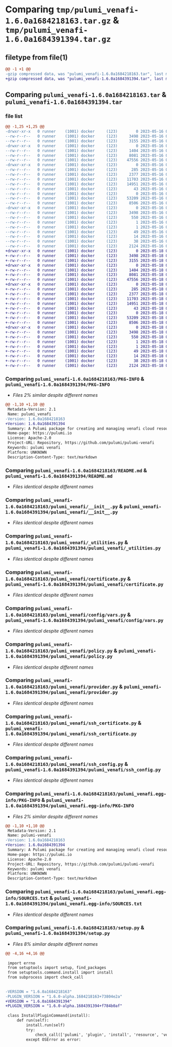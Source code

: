 # Comparing `tmp/pulumi_venafi-1.6.0a1684218163.tar.gz` & `tmp/pulumi_venafi-1.6.0a1684391394.tar.gz`

## filetype from file(1)

```diff
@@ -1 +1 @@
-gzip compressed data, was "pulumi_venafi-1.6.0a1684218163.tar", last modified: Tue May 16 06:31:15 2023, max compression
+gzip compressed data, was "pulumi_venafi-1.6.0a1684391394.tar", last modified: Thu May 18 06:39:19 2023, max compression
```

## Comparing `pulumi_venafi-1.6.0a1684218163.tar` & `pulumi_venafi-1.6.0a1684391394.tar`

### file list

```diff
@@ -1,25 +1,25 @@
-drwxr-xr-x   0 runner    (1001) docker     (123)        0 2023-05-16 06:31:14.983219 pulumi_venafi-1.6.0a1684218163/
--rw-r--r--   0 runner    (1001) docker     (123)     3498 2023-05-16 06:31:14.983219 pulumi_venafi-1.6.0a1684218163/PKG-INFO
--rw-r--r--   0 runner    (1001) docker     (123)     3155 2023-05-16 06:31:14.000000 pulumi_venafi-1.6.0a1684218163/README.md
-drwxr-xr-x   0 runner    (1001) docker     (123)        0 2023-05-16 06:31:14.979219 pulumi_venafi-1.6.0a1684218163/pulumi_venafi/
--rw-r--r--   0 runner    (1001) docker     (123)     1404 2023-05-16 06:31:14.000000 pulumi_venafi-1.6.0a1684218163/pulumi_venafi/__init__.py
--rw-r--r--   0 runner    (1001) docker     (123)     8081 2023-05-16 06:31:14.000000 pulumi_venafi-1.6.0a1684218163/pulumi_venafi/_utilities.py
--rw-r--r--   0 runner    (1001) docker     (123)    47556 2023-05-16 06:31:14.000000 pulumi_venafi-1.6.0a1684218163/pulumi_venafi/certificate.py
-drwxr-xr-x   0 runner    (1001) docker     (123)        0 2023-05-16 06:31:14.983219 pulumi_venafi-1.6.0a1684218163/pulumi_venafi/config/
--rw-r--r--   0 runner    (1001) docker     (123)      285 2023-05-16 06:31:14.000000 pulumi_venafi-1.6.0a1684218163/pulumi_venafi/config/__init__.py
--rw-r--r--   0 runner    (1001) docker     (123)     2377 2023-05-16 06:31:14.000000 pulumi_venafi-1.6.0a1684218163/pulumi_venafi/config/vars.py
--rw-r--r--   0 runner    (1001) docker     (123)    11703 2023-05-16 06:31:14.000000 pulumi_venafi-1.6.0a1684218163/pulumi_venafi/policy.py
--rw-r--r--   0 runner    (1001) docker     (123)    14951 2023-05-16 06:31:14.000000 pulumi_venafi-1.6.0a1684218163/pulumi_venafi/provider.py
--rw-r--r--   0 runner    (1001) docker     (123)       43 2023-05-16 06:31:14.000000 pulumi_venafi-1.6.0a1684218163/pulumi_venafi/pulumi-plugin.json
--rw-r--r--   0 runner    (1001) docker     (123)        0 2023-05-16 06:31:14.000000 pulumi_venafi-1.6.0a1684218163/pulumi_venafi/py.typed
--rw-r--r--   0 runner    (1001) docker     (123)    53209 2023-05-16 06:31:14.000000 pulumi_venafi-1.6.0a1684218163/pulumi_venafi/ssh_certificate.py
--rw-r--r--   0 runner    (1001) docker     (123)     8506 2023-05-16 06:31:14.000000 pulumi_venafi-1.6.0a1684218163/pulumi_venafi/ssh_config.py
-drwxr-xr-x   0 runner    (1001) docker     (123)        0 2023-05-16 06:31:14.979219 pulumi_venafi-1.6.0a1684218163/pulumi_venafi.egg-info/
--rw-r--r--   0 runner    (1001) docker     (123)     3498 2023-05-16 06:31:14.000000 pulumi_venafi-1.6.0a1684218163/pulumi_venafi.egg-info/PKG-INFO
--rw-r--r--   0 runner    (1001) docker     (123)      550 2023-05-16 06:31:14.000000 pulumi_venafi-1.6.0a1684218163/pulumi_venafi.egg-info/SOURCES.txt
--rw-r--r--   0 runner    (1001) docker     (123)        1 2023-05-16 06:31:14.000000 pulumi_venafi-1.6.0a1684218163/pulumi_venafi.egg-info/dependency_links.txt
--rw-r--r--   0 runner    (1001) docker     (123)        1 2023-05-16 06:31:14.000000 pulumi_venafi-1.6.0a1684218163/pulumi_venafi.egg-info/not-zip-safe
--rw-r--r--   0 runner    (1001) docker     (123)       49 2023-05-16 06:31:14.000000 pulumi_venafi-1.6.0a1684218163/pulumi_venafi.egg-info/requires.txt
--rw-r--r--   0 runner    (1001) docker     (123)       14 2023-05-16 06:31:14.000000 pulumi_venafi-1.6.0a1684218163/pulumi_venafi.egg-info/top_level.txt
--rw-r--r--   0 runner    (1001) docker     (123)       38 2023-05-16 06:31:14.983219 pulumi_venafi-1.6.0a1684218163/setup.cfg
--rw-r--r--   0 runner    (1001) docker     (123)     2124 2023-05-16 06:31:14.000000 pulumi_venafi-1.6.0a1684218163/setup.py
+drwxr-xr-x   0 runner    (1001) docker     (123)        0 2023-05-18 06:39:19.631837 pulumi_venafi-1.6.0a1684391394/
+-rw-r--r--   0 runner    (1001) docker     (123)     3498 2023-05-18 06:39:19.631837 pulumi_venafi-1.6.0a1684391394/PKG-INFO
+-rw-r--r--   0 runner    (1001) docker     (123)     3155 2023-05-18 06:39:19.000000 pulumi_venafi-1.6.0a1684391394/README.md
+drwxr-xr-x   0 runner    (1001) docker     (123)        0 2023-05-18 06:39:19.631837 pulumi_venafi-1.6.0a1684391394/pulumi_venafi/
+-rw-r--r--   0 runner    (1001) docker     (123)     1404 2023-05-18 06:39:19.000000 pulumi_venafi-1.6.0a1684391394/pulumi_venafi/__init__.py
+-rw-r--r--   0 runner    (1001) docker     (123)     8081 2023-05-18 06:39:19.000000 pulumi_venafi-1.6.0a1684391394/pulumi_venafi/_utilities.py
+-rw-r--r--   0 runner    (1001) docker     (123)    47556 2023-05-18 06:39:19.000000 pulumi_venafi-1.6.0a1684391394/pulumi_venafi/certificate.py
+drwxr-xr-x   0 runner    (1001) docker     (123)        0 2023-05-18 06:39:19.631837 pulumi_venafi-1.6.0a1684391394/pulumi_venafi/config/
+-rw-r--r--   0 runner    (1001) docker     (123)      285 2023-05-18 06:39:19.000000 pulumi_venafi-1.6.0a1684391394/pulumi_venafi/config/__init__.py
+-rw-r--r--   0 runner    (1001) docker     (123)     2377 2023-05-18 06:39:19.000000 pulumi_venafi-1.6.0a1684391394/pulumi_venafi/config/vars.py
+-rw-r--r--   0 runner    (1001) docker     (123)    11703 2023-05-18 06:39:19.000000 pulumi_venafi-1.6.0a1684391394/pulumi_venafi/policy.py
+-rw-r--r--   0 runner    (1001) docker     (123)    14951 2023-05-18 06:39:19.000000 pulumi_venafi-1.6.0a1684391394/pulumi_venafi/provider.py
+-rw-r--r--   0 runner    (1001) docker     (123)       43 2023-05-18 06:39:19.000000 pulumi_venafi-1.6.0a1684391394/pulumi_venafi/pulumi-plugin.json
+-rw-r--r--   0 runner    (1001) docker     (123)        0 2023-05-18 06:39:19.000000 pulumi_venafi-1.6.0a1684391394/pulumi_venafi/py.typed
+-rw-r--r--   0 runner    (1001) docker     (123)    53209 2023-05-18 06:39:19.000000 pulumi_venafi-1.6.0a1684391394/pulumi_venafi/ssh_certificate.py
+-rw-r--r--   0 runner    (1001) docker     (123)     8506 2023-05-18 06:39:19.000000 pulumi_venafi-1.6.0a1684391394/pulumi_venafi/ssh_config.py
+drwxr-xr-x   0 runner    (1001) docker     (123)        0 2023-05-18 06:39:19.631837 pulumi_venafi-1.6.0a1684391394/pulumi_venafi.egg-info/
+-rw-r--r--   0 runner    (1001) docker     (123)     3498 2023-05-18 06:39:19.000000 pulumi_venafi-1.6.0a1684391394/pulumi_venafi.egg-info/PKG-INFO
+-rw-r--r--   0 runner    (1001) docker     (123)      550 2023-05-18 06:39:19.000000 pulumi_venafi-1.6.0a1684391394/pulumi_venafi.egg-info/SOURCES.txt
+-rw-r--r--   0 runner    (1001) docker     (123)        1 2023-05-18 06:39:19.000000 pulumi_venafi-1.6.0a1684391394/pulumi_venafi.egg-info/dependency_links.txt
+-rw-r--r--   0 runner    (1001) docker     (123)        1 2023-05-18 06:39:19.000000 pulumi_venafi-1.6.0a1684391394/pulumi_venafi.egg-info/not-zip-safe
+-rw-r--r--   0 runner    (1001) docker     (123)       49 2023-05-18 06:39:19.000000 pulumi_venafi-1.6.0a1684391394/pulumi_venafi.egg-info/requires.txt
+-rw-r--r--   0 runner    (1001) docker     (123)       14 2023-05-18 06:39:19.000000 pulumi_venafi-1.6.0a1684391394/pulumi_venafi.egg-info/top_level.txt
+-rw-r--r--   0 runner    (1001) docker     (123)       38 2023-05-18 06:39:19.635837 pulumi_venafi-1.6.0a1684391394/setup.cfg
+-rw-r--r--   0 runner    (1001) docker     (123)     2124 2023-05-18 06:39:19.000000 pulumi_venafi-1.6.0a1684391394/setup.py
```

### Comparing `pulumi_venafi-1.6.0a1684218163/PKG-INFO` & `pulumi_venafi-1.6.0a1684391394/PKG-INFO`

 * *Files 2% similar despite different names*

```diff
@@ -1,10 +1,10 @@
 Metadata-Version: 2.1
 Name: pulumi_venafi
-Version: 1.6.0a1684218163
+Version: 1.6.0a1684391394
 Summary: A Pulumi package for creating and managing venafi cloud resources.
 Home-page: https://pulumi.io
 License: Apache-2.0
 Project-URL: Repository, https://github.com/pulumi/pulumi-venafi
 Keywords: pulumi venafi
 Platform: UNKNOWN
 Description-Content-Type: text/markdown
```

### Comparing `pulumi_venafi-1.6.0a1684218163/README.md` & `pulumi_venafi-1.6.0a1684391394/README.md`

 * *Files identical despite different names*

### Comparing `pulumi_venafi-1.6.0a1684218163/pulumi_venafi/__init__.py` & `pulumi_venafi-1.6.0a1684391394/pulumi_venafi/__init__.py`

 * *Files identical despite different names*

### Comparing `pulumi_venafi-1.6.0a1684218163/pulumi_venafi/_utilities.py` & `pulumi_venafi-1.6.0a1684391394/pulumi_venafi/_utilities.py`

 * *Files identical despite different names*

### Comparing `pulumi_venafi-1.6.0a1684218163/pulumi_venafi/certificate.py` & `pulumi_venafi-1.6.0a1684391394/pulumi_venafi/certificate.py`

 * *Files identical despite different names*

### Comparing `pulumi_venafi-1.6.0a1684218163/pulumi_venafi/config/vars.py` & `pulumi_venafi-1.6.0a1684391394/pulumi_venafi/config/vars.py`

 * *Files identical despite different names*

### Comparing `pulumi_venafi-1.6.0a1684218163/pulumi_venafi/policy.py` & `pulumi_venafi-1.6.0a1684391394/pulumi_venafi/policy.py`

 * *Files identical despite different names*

### Comparing `pulumi_venafi-1.6.0a1684218163/pulumi_venafi/provider.py` & `pulumi_venafi-1.6.0a1684391394/pulumi_venafi/provider.py`

 * *Files identical despite different names*

### Comparing `pulumi_venafi-1.6.0a1684218163/pulumi_venafi/ssh_certificate.py` & `pulumi_venafi-1.6.0a1684391394/pulumi_venafi/ssh_certificate.py`

 * *Files identical despite different names*

### Comparing `pulumi_venafi-1.6.0a1684218163/pulumi_venafi/ssh_config.py` & `pulumi_venafi-1.6.0a1684391394/pulumi_venafi/ssh_config.py`

 * *Files identical despite different names*

### Comparing `pulumi_venafi-1.6.0a1684218163/pulumi_venafi.egg-info/PKG-INFO` & `pulumi_venafi-1.6.0a1684391394/pulumi_venafi.egg-info/PKG-INFO`

 * *Files 2% similar despite different names*

```diff
@@ -1,10 +1,10 @@
 Metadata-Version: 2.1
 Name: pulumi-venafi
-Version: 1.6.0a1684218163
+Version: 1.6.0a1684391394
 Summary: A Pulumi package for creating and managing venafi cloud resources.
 Home-page: https://pulumi.io
 License: Apache-2.0
 Project-URL: Repository, https://github.com/pulumi/pulumi-venafi
 Keywords: pulumi venafi
 Platform: UNKNOWN
 Description-Content-Type: text/markdown
```

### Comparing `pulumi_venafi-1.6.0a1684218163/pulumi_venafi.egg-info/SOURCES.txt` & `pulumi_venafi-1.6.0a1684391394/pulumi_venafi.egg-info/SOURCES.txt`

 * *Files identical despite different names*

### Comparing `pulumi_venafi-1.6.0a1684218163/setup.py` & `pulumi_venafi-1.6.0a1684391394/setup.py`

 * *Files 8% similar despite different names*

```diff
@@ -4,16 +4,16 @@
 
 import errno
 from setuptools import setup, find_packages
 from setuptools.command.install import install
 from subprocess import check_call
 
 
-VERSION = "1.6.0a1684218163"
-PLUGIN_VERSION = "1.6.0-alpha.1684218163+73804e2a"
+VERSION = "1.6.0a1684391394"
+PLUGIN_VERSION = "1.6.0-alpha.1684391394+f784b0af"
 
 class InstallPluginCommand(install):
     def run(self):
         install.run(self)
         try:
             check_call(['pulumi', 'plugin', 'install', 'resource', 'venafi', PLUGIN_VERSION])
         except OSError as error:
```

